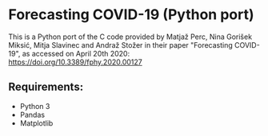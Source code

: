 # Forecasting COVID-19 (Python port)

This is a Python port of the C code provided by Matjaž Perc, Nina Gorišek Miksić, Mitja Slavinec and Andraž Stožer in their paper "Forecasting COVID-19", as accessed on April 20th 2020: https://doi.org/10.3389/fphy.2020.00127

## Requirements: 
- Python 3
- Pandas
- Matplotlib
